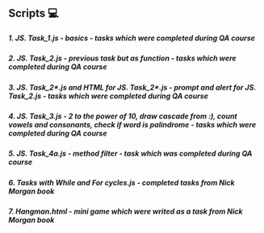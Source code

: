 ## Scripts :computer:

##### 1.    JS. Task_1.js - basics - tasks which were completed during QA course
##### 2.    JS. Task_2.js - previous task but as function - tasks which were completed during QA course
##### 3.    JS. Task_2*.js and HTML for JS. Task_2*.js - prompt and alert for JS. Task_2.js - tasks which were completed during QA course
##### 4.    JS. Task_3.js - 2 to the power of 10, draw cascade from :), count vowels and consonants, check if word is palindrome - tasks which were completed during QA course
##### 5.    JS. Task_4a.js - method filter - task which was completed during QA course
##### 6.    Tasks with While and For cycles.js - completed tasks from Nick Morgan book
##### 7.    Hangman.html - mini game which were writed as a task from Nick Morgan book
